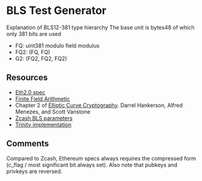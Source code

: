 # BLS Test Generator

Explanation of BLS12-381 type hierarchy
The base unit is bytes48 of which only 381 bits are used

- FQ: uint381 modulo field modulus
- FQ2: (FQ, FQ)
- G2: (FQ2, FQ2, FQ2)

## Resources

- [Eth2.0 spec](../../specs/bls_signature.md)
- [Finite Field Arithmetic](http://www.springeronline.com/sgw/cda/pageitems/document/cda_downloaddocument/0,11996,0-0-45-110359-0,00.pdf)
- Chapter 2 of [Elliptic Curve Cryptography](http://cacr.uwaterloo.ca/ecc/). Darrel Hankerson, Alfred Menezes, and Scott Vanstone 
- [Zcash BLS parameters](https://github.com/zkcrypto/pairing/tree/master/src/bls12_381)
- [Trinity implementation](https://github.com/ethereum/trinity/blob/master/eth2/_utils/bls.py)

## Comments

Compared to Zcash, Ethereum specs always requires the compressed form (c_flag / most significant bit always set).
Also note that pubkeys and privkeys are reversed.
